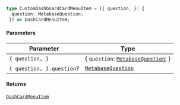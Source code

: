 ```ts
type CustomDashboardCardMenuItem = ({ question, }: {
  question: MetabaseQuestion;
 }) => DashCardMenuItem;
```

#### Parameters

| Parameter                 | Type                                                                        |
| ------------------------- | --------------------------------------------------------------------------- |
| `{ question, }`           | { `question`: [`MetabaseQuestion`](./generated/html/MetabaseQuestion.md); } |
| `{ question, }.question`? | [`MetabaseQuestion`](./generated/html/MetabaseQuestion.md)                  |

#### Returns

[`DashCardMenuItem`](./generated/html/internal/DashCardMenuItem.md)
